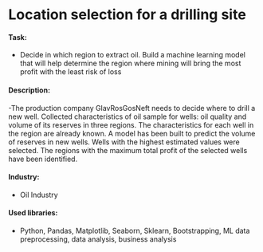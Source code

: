 # Location selection for a drilling site
#### Task: 
- Decide in which region to extract oil. Build a machine learning model that will help determine the region where mining will bring the most profit with the least risk of loss
#### Description:
-The production company GlavRosGosNeft needs to decide where to drill a new well. Collected characteristics of oil sample for wells: oil quality and volume of its reserves in three regions. The characteristics for each well in the region are already known. A model has been built to predict the volume of reserves in new wells. Wells with the highest estimated values were selected. The regions with the maximum total profit of the selected wells have been identified.
#### Industry: 
- Oil Industry
#### Used libraries:
- Python, Pandas, Matplotlib, Seaborn, Sklearn, Bootstrapping, ML data preprocessing, data analysis, business analysis